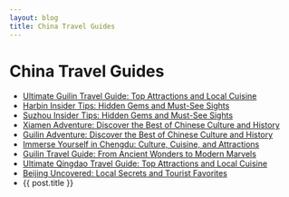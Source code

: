 ```yaml
---
layout: blog
title: China Travel Guides
---
```


<script setup>
import { data as posts } from '../.vitepress/theme/posts.data.js'
</script>

# China Travel Guides

<ul>
  <li><a href="/blog/guilin-45a81661-travel-guide">Ultimate Guilin Travel Guide: Top Attractions and Local Cuisine</a></li>
  <li><a href="/blog/harbin-0fcb6c5b-travel-guide">Harbin Insider Tips: Hidden Gems and Must-See Sights</a></li>
  <li><a href="/blog/suzhou-d6ef017f-travel-guide">Suzhou Insider Tips: Hidden Gems and Must-See Sights</a></li>
  <li><a href="/blog/xiamen-bbf39ee7-travel-guide">Xiamen Adventure: Discover the Best of Chinese Culture and History</a></li>
  <li><a href="/blog/guilin-dcad04d4-travel-guide">Guilin Adventure: Discover the Best of Chinese Culture and History</a></li>
  <li><a href="/blog/chengdu-251bcf5b-travel-guide">Immerse Yourself in Chengdu: Culture, Cuisine, and Attractions</a></li>
  <li><a href="/blog/guilin-41e226b0-travel-guide">Guilin Travel Guide: From Ancient Wonders to Modern Marvels</a></li>
  <li><a href="/blog/qingdao-57c3c362-travel-guide">Ultimate Qingdao Travel Guide: Top Attractions and Local Cuisine</a></li>
  <li><a href="/blog/beijing-95f47022-travel-guide">Beijing Uncovered: Local Secrets and Tourist Favorites</a></li>
  <li v-for="post in posts" :key="post.url">
    <a :href="post.url">{{ post.title }}</a>
  </li>
</ul>